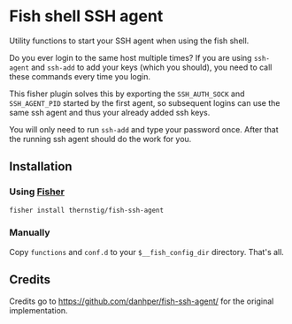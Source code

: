 # Fish shell SSH agent

Utility functions to start your SSH agent when using the fish shell.

Do you ever login to the same host multiple times? If you are using `ssh-agent`
and `ssh-add` to add your keys (which you should), you need to call these commands
every time you login.

This fisher plugin solves this by exporting the `SSH_AUTH_SOCK` and `SSH_AGENT_PID`
started by the first agent, so subsequent logins can use the same ssh agent and thus
your already added ssh keys.

You will only need to run `ssh-add` and type your password once.
After that the running ssh agent should do the work for you.

## Installation

### Using [Fisher](https://github.com/jorgebucaran/fisher)

```sh
fisher install thernstig/fish-ssh-agent
```

### Manually

Copy `functions` and `conf.d` to your `$__fish_config_dir` directory. That's all.

## Credits

Credits go to <https://github.com/danhper/fish-ssh-agent/> for the original implementation.
